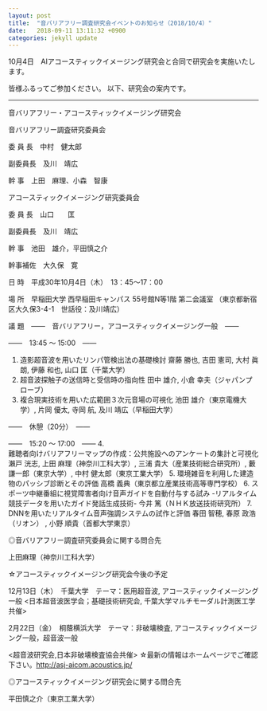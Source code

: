 ```yaml
---
layout: post
title:  "音バリアフリー調査研究会イベントのお知らせ（2018/10/4）"
date:   2018-09-11 13:11:32 +0900
categories: jekyll update
---
```


10月4日　AIアコースティックイメージング研究会と合同で研究会を実施いたします。

皆様ふるってご参加ください。
以下、研究会の案内です。

------------------------------------
音バリアフリー・アコースティックイメージング研究会

音バリアフリー調査研究委員会

委 員 長　中村　健太郎

副委員長　及川　靖広

幹    事　上田　麻理、小森　智康


アコースティックイメージング研究委員会

委 員 長　山口　　匡

副委員長　及川　靖広

幹    事　池田　雄介，平田慎之介

幹事補佐　大久保　寛


日    時　平成30年10月4日（木）　13：45～17：00

場    所　早稲田大学 西早稲田キャンパス 55号館N等1階 第二会議室
（東京都新宿区大久保3-4-1　世話役：及川靖広）

議    題　――　音バリアフリー，アコースティックイメージング一般　――

――　13:45 ～ 15:00　――
1.    造影超音波を用いたリンパ管検出法の基礎検討
齋藤 勝也, 吉田 憲司, 大村 眞朗, 伊藤 和也, 山口 匡（千葉大学）
2.    超音波探触子の送信時と受信時の指向性
田中 雄介, 小倉 幸夫（ジャパンプローブ）
3.    複合現実技術を用いた広範囲３次元音場の可視化
池田 雄介（東京電機大学）, 片岡 優太, 寺岡 航, 及川 靖広（早稲田大学）

――　休憩（20分）　――

――　15:20 ～ 17:00　――
4.    
難聴者向けバリアフリーマップの作成：公共施設へのアンケートの集計と可視化
瀨戸 洸志, 上田 麻理（神奈川工科大学）, 三浦 貴大（産業技術総合研究所）,
藪 謙一郎（東京大学）, 中村 健太郎（東京工業大学）
5.    環境雑音を利用した建造物のパッシブ診断とその評価
高橋 義典（東京都立産業技術高等専門学校）
6.    スポーツ中継番組に視覚障害者向け音声ガイドを自動付与する試み 
-リアルタイム競技データを用いたガイド発話生成技術-
今井 篤（ＮＨＫ放送技術研究所）
7.    DNNを用いたリアルタイム音声強調システムの試作と評価
春田 智穂, 春原 政浩（リオン） , 小野 順貴（首都大学東京）


◎音バリアフリー調査研究委員会に関する問合先　

上田麻理（神奈川工科大学）

☆アコースティックイメージング研究会今後の予定

12月13日（木）　千葉大学　テーマ：医用超音波, アコースティックイメージング一般 <日本超音波医学会；基礎技術研究会, 千葉大学マルチモーダル計測医工学共催>

2月22日（金）　桐蔭横浜大学　テーマ：非破壊検査, アコースティックイメージング一般，超音波一般 

<超音波研究会,日本非破壊検査協会共催>
☆最新の情報はホームページでご確認下さい。http://asj-aicom.acoustics.jp/

◎アコースティックイメージング研究会に関する問合先

平田慎之介（東京工業大学）
